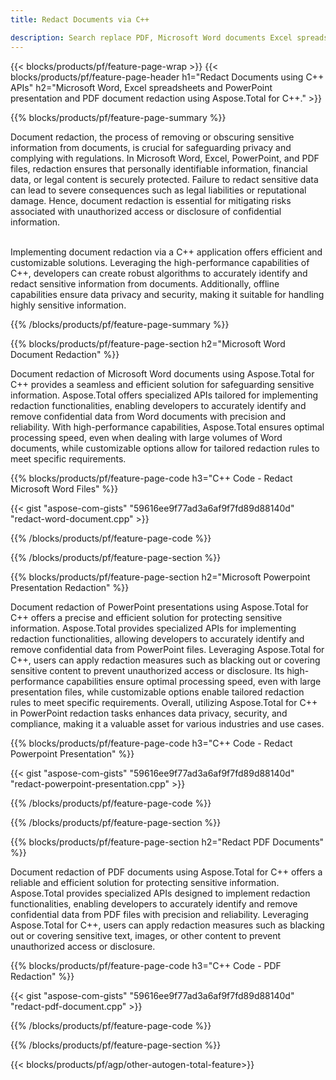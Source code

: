 ```yaml
---
title: Redact Documents via C++ 

description: Search replace PDF, Microsoft Word documents Excel spreadsheets and PowerPoint presentations data via C++ application. C++ code listed
---
```


{{< blocks/products/pf/feature-page-wrap >}}
{{< blocks/products/pf/feature-page-header h1="Redact Documents using C++ APIs" h2="Microsoft Word, Excel spreadsheets and PowerPoint presentation and PDF document redaction using Aspose.Total for C++." >}}

{{% blocks/products/pf/feature-page-summary %}}

Document redaction, the process of removing or obscuring sensitive information from documents, is crucial for safeguarding privacy and complying with regulations. In Microsoft Word, Excel, PowerPoint, and PDF files, redaction ensures that personally identifiable information, financial data, or legal content is securely protected. Failure to redact sensitive data can lead to severe consequences such as legal liabilities or reputational damage. Hence, document redaction is essential for mitigating risks associated with unauthorized access or disclosure of confidential information.<br /><br />

Implementing document redaction via a C++ application offers efficient and customizable solutions. Leveraging the high-performance capabilities of C++, developers can create robust algorithms to accurately identify and redact sensitive information from documents. Additionally, offline capabilities ensure data privacy and security, making it suitable for handling highly sensitive information. 

{{% /blocks/products/pf/feature-page-summary  %}}

{{% blocks/products/pf/feature-page-section  h2="Microsoft Word Document Redaction" %}}

Document redaction of Microsoft Word documents using Aspose.Total for C++ provides a seamless and efficient solution for safeguarding sensitive information. Aspose.Total offers specialized APIs tailored for implementing redaction functionalities, enabling developers to accurately identify and remove confidential data from Word documents with precision and reliability. With high-performance capabilities, Aspose.Total ensures optimal processing speed, even when dealing with large volumes of Word documents, while customizable options allow for tailored redaction rules to meet specific requirements.

{{% blocks/products/pf/feature-page-code h3="C++ Code - Redact Microsoft Word Files" %}}

{{< gist "aspose-com-gists" "59616ee9f77ad3a6af9f7fd89d88140d" "redact-word-document.cpp" >}}

{{% /blocks/products/pf/feature-page-code  %}}

{{% /blocks/products/pf/feature-page-section %}}

{{% blocks/products/pf/feature-page-section  h2="Microsoft Powerpoint Presentation Redaction" %}}

Document redaction of PowerPoint presentations using Aspose.Total for C++ offers a precise and efficient solution for protecting sensitive information. Aspose.Total provides specialized APIs for implementing redaction functionalities, allowing developers to accurately identify and remove confidential data from PowerPoint files. Leveraging Aspose.Total for C++, users can apply redaction measures such as blacking out or covering sensitive content to prevent unauthorized access or disclosure. Its high-performance capabilities ensure optimal processing speed, even with large presentation files, while customizable options enable tailored redaction rules to meet specific requirements. Overall, utilizing Aspose.Total for C++ in PowerPoint redaction tasks enhances data privacy, security, and compliance, making it a valuable asset for various industries and use cases.

{{% blocks/products/pf/feature-page-code h3="C++ Code - Redact Powerpoint Presentation" %}}

{{< gist "aspose-com-gists" "59616ee9f77ad3a6af9f7fd89d88140d" "redact-powerpoint-presentation.cpp" >}}

{{% /blocks/products/pf/feature-page-code  %}}

{{% /blocks/products/pf/feature-page-section %}}


{{% blocks/products/pf/feature-page-section  h2="Redact PDF Documents" %}}

Document redaction of PDF documents using Aspose.Total for C++ offers a reliable and efficient solution for protecting sensitive information. Aspose.Total provides specialized APIs designed to implement redaction functionalities, enabling developers to accurately identify and remove confidential data from PDF files with precision and reliability. Leveraging Aspose.Total for C++, users can apply redaction measures such as blacking out or covering sensitive text, images, or other content to prevent unauthorized access or disclosure.

{{% blocks/products/pf/feature-page-code h3="C++ Code - PDF Redaction" %}}

{{< gist "aspose-com-gists" "59616ee9f77ad3a6af9f7fd89d88140d" "redact-pdf-document.cpp" >}}

{{% /blocks/products/pf/feature-page-code  %}}

{{% /blocks/products/pf/feature-page-section %}}

{{< blocks/products/pf/agp/other-autogen-total-feature>}}